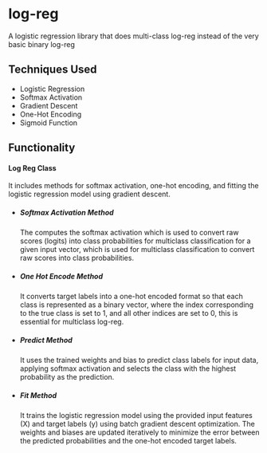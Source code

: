 # log-reg
A logistic regression library that does multi-class log-reg instead of the very basic binary log-reg

## Techniques Used
- Logistic Regression
- Softmax Activation
- Gradient Descent
- One-Hot Encoding
- Sigmoid Function

## Functionality

#### Log Reg Class
It includes methods for softmax activation, one-hot encoding, and fitting the logistic regression model using gradient descent.
- ##### Softmax Activation Method
    The computes the softmax activation which is used to convert raw scores (logits) into class probabilities for multiclass classification for a given input vector, which is used for multiclass classification to convert raw scores into class probabilities.
- ##### One Hot Encode Method
    It converts target labels into a one-hot encoded format so that each class is represented as a binary vector, where the index corresponding to the true class is set to 1, and all other indices are set to 0, this is essential for multiclass log-reg.
- ##### Predict Method
  It uses the trained weights and bias to predict class labels for input data, applying softmax activation and selects the class with the highest probability as the prediction.
- ##### Fit Method
    It trains the logistic regression model using the provided input features (X) and target labels (y) using batch gradient descent optimization.
    The weights and biases are updated iteratively to minimize the error between the predicted probabilities and the one-hot encoded target labels.
